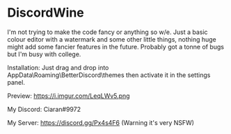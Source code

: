 # DiscordWine

I'm not trying to make the code fancy or anything so w/e.
Just a basic colour editor with a watermark and some other little things, nothing huge might add some fancier features in the future. Probably got a tonne of bugs but I'm busy with college.

Installation: Just drag and drop into AppData\Roaming\BetterDiscord\themes then activate it in the settings panel.

Preview:
https://i.imgur.com/LeqLWv5.png

My Discord:
Ciaran#9972

My Server:
https://discord.gg/Px4s4F6
(Warning it's very NSFW)
